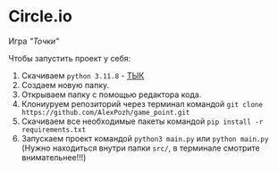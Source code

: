 # Circle.io
Игра *"Точки"*

Чтобы запустить проект у себя:
1) Скачиваем `python 3.11.8` - [ТЫК](https://www.python.org/downloads/release/python-3118/)
2) Создаем новую папку.
3) Открываем папку с помощью редактора кода.
4) Клониуруем репозиторий через терминал командой `git clone https://github.com/AlexPozh/game_point.git`
5) Скачиваем все необходимые пакеты командой `pip install -r requirements.txt`
6) Запускаем проект командой `python3 main.py` или `python main.py` (Нужно находиться внутри папки `src/`, в терминале смотрите внимательнее!!!)
